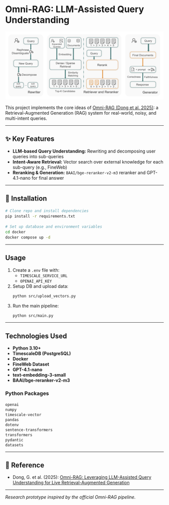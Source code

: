 # Omni-RAG: LLM-Assisted Query Understanding

![Omni-RAG Pipeline](omni_rag.png)

This project implements the core ideas of [Omni-RAG (Dong et al. 2025)](https://arxiv.org/abs/2506.21384): a Retrieval-Augmented Generation (RAG) system for real-world, noisy, and multi-intent queries.

---

## ✨ Key Features
- **LLM-based Query Understanding:** Rewriting and decomposing user queries into sub-queries
- **Intent-Aware Retrieval:** Vector search over external knowledge for each sub-query (e.g., FineWeb)
- **Reranking & Generation:** `BAAI/bge-reranker-v2-m3` reranker and GPT-4.1-nano for final answer

---

## 🚀 Installation
```bash
# Clone repo and install dependencies
pip install -r requirements.txt

# Set up database and environment variables
cd docker
docker compose up -d
```

---

## Usage
1. Create a `.env` file with:
   - `TIMESCALE_SERVICE_URL`
   - `OPENAI_API_KEY`
2. Setup DB and upload data:
   ```bash
   python src/upload_vectors.py
   ```
3. Run the main pipeline:
   ```bash
   python src/main.py
   ```

---

## Technologies Used
- **Python 3.10+**
- **TimescaleDB (PostgreSQL)**
- **Docker**
- **FineWeb Dataset**
- **GPT-4.1-nano**
- **text-embedding-3-small**
- **BAAI/bge-reranker-v2-m3**

### Python Packages
```
openai
numpy
timescale-vector
pandas
dotenv
sentence-transformers
transformers
pydantic
datasets
```

---

## 📖 Reference
- Dong, G. et al. (2025): [Omni-RAG: Leveraging LLM-Assisted Query Understanding for Live Retrieval-Augmented Generation](https://arxiv.org/abs/2506.21384)

---

*Research prototype inspired by the official Omni-RAG pipeline.*